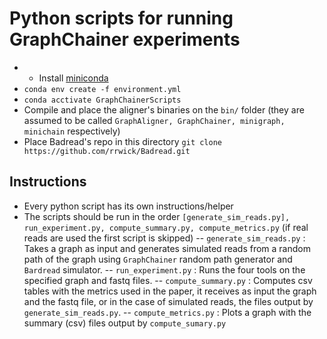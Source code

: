 # Python scripts for running GraphChainer experiments

- - Install [miniconda](https://conda.io/projects/conda/en/latest/user-guide/install/index.html)
- `conda env create -f environment.yml`
- `conda acctivate GraphChainerScripts`
- Compile and place the aligner's binaries on the `bin/` folder (they are assumed to be called `GraphAligner, GraphChainer, minigraph, minichain` respectively)
- Place Badread's repo in this directory `git clone https://github.com/rrwick/Badread.git`

## Instructions

- Every python script has its own instructions/helper
- The scripts should be run in the order `[generate_sim_reads.py], run_experiment.py, compute_summary.py, compute_metrics.py` (if real reads are used the first script is skipped)
-- `generate_sim_reads.py` : Takes a graph as input and generates simulated reads from a random path of the graph using `GraphChainer` random path generator and `Bardread` simulator.
-- `run_experiment.py` : Runs the four tools on the specified graph and fastq files.
-- `compute_summary.py` : Computes csv tables with the metrics used in the paper, it receives as input the graph and the fastq file, or in the case of simulated reads, the files output by `generate_sim_reads.py`.
-- `compute_metrics.py` : Plots a graph with the summary (csv) files output by `compute_sumary.py` 
